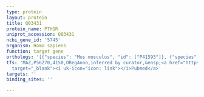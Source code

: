 ```yaml
---
type: protein
layout: protein
title: Q03431
protein_name: PTH1R
uniprot_accession: Q03431
ncbi_gene_id: '5745'
organism: Homo sapiens
function: target gene
orthologs: '[{"species": "Mus musculus", "id": ["P41593"]}, {"species": "Rattus norvegicus", "id": ["P25961"]}]'
tfs: 'MAZ,P56270,4150,ORegAnno,inferred by curator,&ensp;<a href="https://www.ncbi.nlm.nih.gov/pubmed/?term=14765995%5Buid%5D+OR+26578589%5Buid%5D"
  target="_blank"><i uk-icon="icon: link"></i>Pubmed</a>'
targets: ''
binding_sites: ''

---
```

